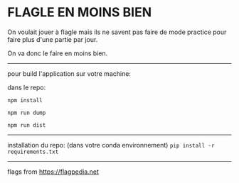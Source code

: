 # FLAGLE EN MOINS BIEN

On voulait jouer à flagle mais ils ne savent pas faire de mode practice pour faire plus d'une partie par jour.

On va donc le faire en moins bien.

___

pour build l'application sur votre machine:

dans le repo:

`npm install`

`npm run dump`

`npm run dist`
___

installation du repo: (dans votre conda environnement) `pip install -r requirements.txt`

___
flags from https://flagpedia.net